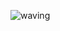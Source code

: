 ![waving](https://capsule-render.vercel.app/api?type=waving&height=200&text=Predict%20Crypto%20Price%20With%20LSTM&fontAlign=80&fontAlignY=40&color=gradient)
